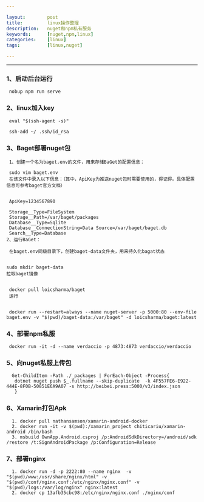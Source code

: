 ```yaml
---

layout:        post
title:         linux操作整理
description:   nuget和npm私有服务
keywords:      [nuget,npm,linux]
categories:    [linux]
tags:          [linux,nuget]

---
```


----------------------------


### 1、启动后台运行

     nobup npm run serve

### 2、linux加入key
    
     eval "$(ssh-agent -s)"

     ssh-add ~/ .ssh/id_rsa

### 3、Baget部署nuget包
    
     1、创建一个名为baget.env的文件，用来存储BaGet的配置信息：

     sudo vim baget.env
     在该文件中录入以下信息：（其中，ApiKey为推送nuget包时需要使用的，得记得。具体配置信息可参考baget官方文档）


     ApiKey=1234567890
 
     Storage__Type=FileSystem
     Storage__Path=/var/baget/packages
     Database__Type=Sqlite
     Database__ConnectionString=Data Source=/var/baget/baget.db
     Search__Type=Database
    2、运行BaGet：

     在baget.env同级目录下，创建baget-data文件夹，用来持久化bagat状态


    sudo mkdir baget-data
    拉取baget镜像


     docker pull loicsharma/baget
     运行


     docker run --restart=always --name nuget-server -p 5000:80 --env-file baget.env -v "$(pwd)/baget-data:/var/baget" -d loicsharma/baget:latest



### 4、部署npm私服

     docker run -it -d --name verdaccio -p 4873:4873 verdaccio/verdaccio


### 5、向nuget私服上传包

   
      Get-ChildItem -Path ./_packages | ForEach-Object -Process{
       dotnet nuget push $_.fullname --skip-duplicate  -k 4F557FE6-E922-444E-8F0B-50851E6A9A07 -s http://beibei.press:5000/v3/index.json
       }

### 6、Xamarin打包Apk

      1. docker pull nathansamson/xamarin-android-docker
      2. docker run -it -v $(pwd):/xamarin_project chiticariu/xamarin-android /bin/bash
      3. msbuild OwnApp.Android.csproj /p:AndroidSdkDirectory=/android/sdk /restore /t:SignAndroidPackage /p:Configuration=Release


### 7、部署nginx

      1. docker run -d -p 2222:80 --name nginx  -v "$(pwd)/www:/usr/share/nginx/html" -v "$(pwd)/conf/nginx.conf:/etc/nginx/nginx.conf" -v "$(pwd)/logs:/var/log/nginx" nginx:latest
      2. docker cp 13afb35cbc98:/etc/nginx/nginx.conf ./nginx/conf
